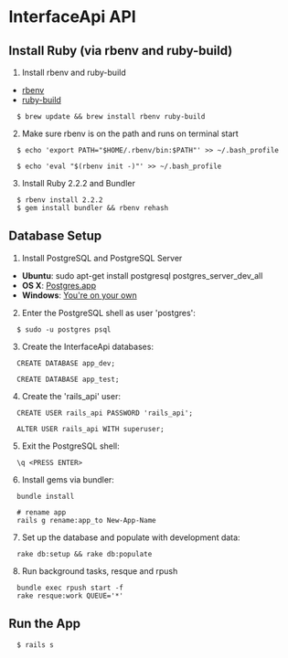 # InterfaceApi API


## Install Ruby (via rbenv and ruby-build)

1. Install rbenv and ruby-build

  - [rbenv](https://github.com/sstephenson/rbenv)
  - [ruby-build](https://github.com/sstephenson/rbenv)

```
  $ brew update && brew install rbenv ruby-build
```

2. Make sure rbenv is on the path and runs on terminal start

```
  $ echo 'export PATH="$HOME/.rbenv/bin:$PATH"' >> ~/.bash_profile
```

```
  $ echo 'eval "$(rbenv init -)"' >> ~/.bash_profile
```

3. Install Ruby 2.2.2 and Bundler

```
  $ rbenv install 2.2.2
  $ gem install bundler && rbenv rehash
```

## Database Setup

1. Install PostgreSQL and PostgreSQL Server
  - **Ubuntu**:   sudo apt-get install postgresql postgres_server_dev_all
  - **OS X**:     [Postgres.app](http://postgresapp.com/)
  - **Windows**:  [You're on your own](http://i0.kym-cdn.com/photos/images/newsfeed/000/101/781/Y0UJC.png)

2. Enter the PostgreSQL shell as user 'postgres':

```
  $ sudo -u postgres psql
```

3. Create the InterfaceApi databases:

```PLpgSQL
  CREATE DATABASE app_dev;

  CREATE DATABASE app_test;
```

4. Create the 'rails_api' user:

```PLpgSQL
  CREATE USER rails_api PASSWORD 'rails_api';

  ALTER USER rails_api WITH superuser;
```

5. Exit the PostgreSQL shell:

```
  \q <PRESS ENTER>
```

6. Install gems via bundler:

```
  bundle install
  
  # rename app
  rails g rename:app_to New-App-Name
```

7. Set up the database and populate with development data:

```
  rake db:setup && rake db:populate
```

8. Run background tasks, resque and rpush

```
  bundle exec rpush start -f
  rake resque:work QUEUE='*'
```

## Run the App

```
  $ rails s
```

